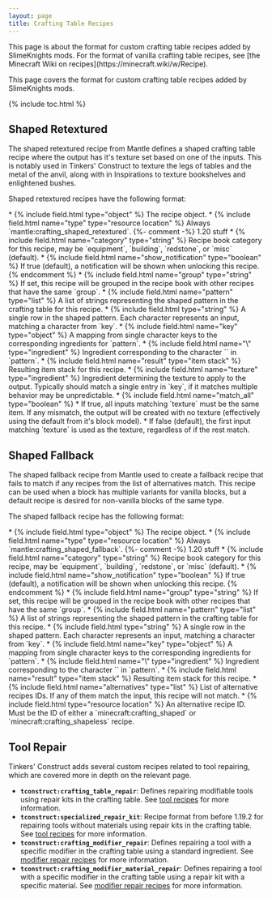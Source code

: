 ```yaml
---
layout: page
title: Crafting Table Recipes
---
```

<div class="hatnote" markdown=1>
This page is about the format for custom crafting table recipes added by SlimeKnights mods. For the format of vanilla crafting table recipes, see [the Minecraft Wiki on recipes](https://minecraft.wiki/w/Recipe).
</div>

This page covers the format for custom crafting table recipes added by SlimeKnights mods. 

{% include toc.html %}

## Shaped Retextured

The shaped retextured recipe from Mantle defines a shaped crafting table recipe where the output has it's texture set based on one of the inputs. This is notably used in Tinkers' Construct to texture the legs of tables and the metal of the anvil, along with in Inspirations to texture bookshelves and enlightened bushes.

Shaped retextured recipes have the following format:

<div class="treeview" markdown=1>
* {% include field.html type="object" %} The recipe object.
    * {% include field.html name="type" type="resource location" %} Always `mantle:crafting_shaped_retextured`.
    {%- comment -%}
    1.20 stuff
    * {% include field.html name="category" type="string" %} Recipe book category for this recipe, may be `equipment`, `building`, `redstone`, or `misc` (default).
    * {% include field.html name="show_notification" type="boolean" %} If true (default), a notification will be shown when unlocking this recipe.
    {% endcomment %}
    * {% include field.html name="group" type="string" %} If set, this recipe will be grouped in the recipe book with other recipes that have the same `group`.
    * {% include field.html name="pattern" type="list" %} A list of strings representing the shaped pattern in the crafting table for this recipe.
        * {% include field.html type="string" %} A single row in the shaped pattern. Each character represents an input, matching a character from `key`.
    * {% include field.html name="key" type="object" %} A mapping from single character keys to the corresponding ingredients for `pattern`. 
        * {% include field.html name="\<character\>" type="ingredient" %} Ingredient corresponding to the character `<character>` in `pattern`.
    * {% include field.html name="result" type="item stack" %} Resulting item stack for this recipe.
    * {% include field.html name="texture" type="ingredient" %} Ingredient determining the texture to apply to the output. Typically should match a single entry in `key`, if it matches multiple behavior may be unpredictable.
    * {% include field.html name="match_all" type="boolean" %}
        * If true, all inputs matching `texture` must be the same item. If any mismatch, the output will be created with no texture (effectively using the default from it's block model).
        * If false (default), the first input matching `texture` is used as the texture, regardless of if the rest match.
</div>

## Shaped Fallback

The shaped fallback recipe from Mantle used to create a fallback recipe that fails to match if any recipes from the list of alternatives match. This recipe can be used when a block has multiple variants for vanilla blocks, but a default recipe is desired for non-vanilla blocks of the same type.

The shaped fallback recipe has the following format:

<div class="treeview" markdown=1>
* {% include field.html type="object" %} The recipe object.
    * {% include field.html name="type" type="resource location" %} Always `mantle:crafting_shaped_fallback`.
    {%- comment -%}
    1.20 stuff
    * {% include field.html name="category" type="string" %} Recipe book category for this recipe, may be `equipment`, `building`, `redstone`, or `misc` (default).
    * {% include field.html name="show_notification" type="boolean" %} If true (default), a notification will be shown when unlocking this recipe.
    {% endcomment %}
    * {% include field.html name="group" type="string" %} If set, this recipe will be grouped in the recipe book with other recipes that have the same `group`.
    * {% include field.html name="pattern" type="list" %} A list of strings representing the shaped pattern in the crafting table for this recipe.
        * {% include field.html type="string" %} A single row in the shaped pattern. Each character represents an input, matching a character from `key`.
    * {% include field.html name="key" type="object" %} A mapping from single character keys to the corresponding ingredients for `pattern`. 
        * {% include field.html name="\<character\>" type="ingredient" %} Ingredient corresponding to the character `<character>` in `pattern`.
    * {% include field.html name="result" type="item stack" %} Resulting item stack for this recipe.
    * {% include field.html name="alternatives" type="list" %} List of alternative recipes IDs. If any of them match the input, this recipe will not match.
        * {% include field.html type="resource location" %} An alternative recipe ID. Must be the ID of either a `minecraft:crafting_shaped` or `minecraft:crafting_shapeless` recipe.
</div>

## Tool Repair

Tinkers' Construct adds several custom recipes related to tool repairing, which are covered more in depth on the relevant page.

* **`tconstruct:crafting_table_repair`**: Defines repairing modifiable tools using repair kits in the crafting table. See [tool recipes](../tools#crafting-table-repair-kit) for more information.
* **`tconstruct:specialized_repair_kit`**: Recipe format from before 1.19.2 for repairing tools without materials using repair kits in the crafting table. See [tool recipes](../tools#specialized-tool-repair) for more information.
* **`tconstruct:crafting_modifier_repair`**: Defines repairing a tool with a specific modifier in the crafting table using a standard ingredient. See [modifier repair recipes](../modifier-repair#item-repair) for more information.
* **`tconstruct:crafting_modifier_material_repair`**: Defines repairing a tool with a specific modifier in the crafting table using a repair kit with a specific material. See [modifier repair recipes](../modifier-repair#material-repair) for more information.